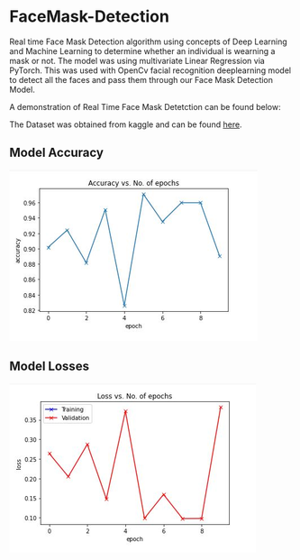 # FaceMask-Detection

Real time Face Mask Detection algorithm using concepts of Deep Learning and Machine Learning to determine whether an individual is wearning a mask or not. The model was using multivariate Linear Regression via PyTorch. This was used with OpenCv facial recognition deeplearning model to detect all the faces and pass them through our Face Mask Detection Model. 

A demonstration of Real Time Face Mask Detetction can be found below:


The Dataset was obtained from kaggle and can be found [here](https://www.kaggle.com/ashishjangra27/face-mask-12k-images-dataset).

## Model Accuracy
![Model Accuracy](./readme_img/accuracy.JPG)

## Model Losses
![Model Losses](./readme_img/losses.JPG)
